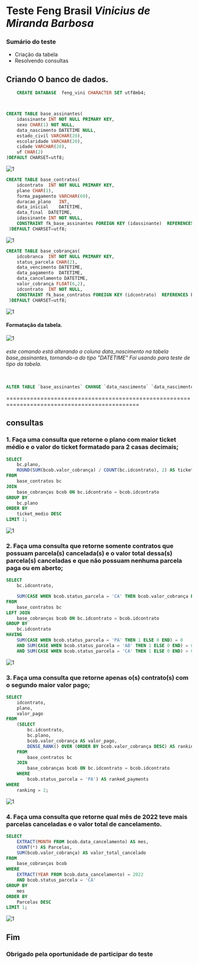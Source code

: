 # Teste Feng Brasil *Vinicius de Miranda Barbosa*

### Sumário do teste

* Criação da tabela
* Resolvendo consultas
## Criando O banco de dados.
```sql
    CREATE DATABASE  feng_vini CHARACTER SET utf8mb4;
```

```sql


CREATE TABLE base_assinantes(
    idassinante INT NOT NULL PRIMARY KEY,
    sexo CHAR(1) NOT NULL,
    data_nascimento DATETIME NULL,
    estado_civil VARCHAR(20),
    escolaridade VARCHAR(20),
    cidade VARCHAR(20),
    uf CHAR(2)
)DEFAULT CHARSET=utf8;
```
![1](./img/tabela-assinantes.png)
```sql
CREATE TABLE base_contratos(
    idcontrato	INT NOT NULL PRIMARY KEY,
    plano CHAR(1), 
    forma_pagamento	VARCHAR(60), 
    duracao_plano	INT,
    data_inicial	DATETIME,
    data_final	DATETIME,
    idassinante	INT NOT NULL,
    CONSTRAINT fk_base_assinantes FOREIGN KEY (idassinante)  REFERENCES base_assinantes(idassinante)
 )DEFAULT CHARSET=utf8;
```
![1](./img/tabela-cobranca.png)
```sql
CREATE TABLE base_cobranças(
    idcobranca	INT NOT NULL PRIMARY KEY,
    status_parcela CHAR(2), 
    data_vencimento	DATETIME,
    data_pagamento	DATETIME,
    data_cancelamento DATETIME,
    valor_cobrança FLOAT(6,2),
    idcontrato	INT NOT NULL,
    CONSTRAINT fk_base_contratos FOREIGN KEY (idcontrato)  REFERENCES base_contratos(idcontrato)
 )DEFAULT CHARSET=utf8;
```
![1](./img/tabela-contratos.png)

#### Formatação da tabela.
![1](./img/tabela-principal.png)

###### este comando está alterando a coluna data_nascimento na tabela base_assinantes, tornando-a do tipo "DATETIME" Foi usando para teste de tipo da tabela.
```sql

ALTER TABLE `base_assinantes` CHANGE `data_nascimento` `data_nascimento` DATETIME NULL DEFAULT CURRENT_TIMESTAMP;

```


=============================================================================================

## consultas

### 1. Faça uma consulta que retorne o plano com maior ticket médio e o valor do ticket formatado para 2 casas decimais;

```sql
SELECT 
    bc.plano,
    ROUND(SUM(bcob.valor_cobrança) / COUNT(bc.idcontrato), 2) AS ticket_medio
FROM
    base_contratos bc
JOIN
    base_cobranças bcob ON bc.idcontrato = bcob.idcontrato
GROUP BY
    bc.plano
ORDER BY
    ticket_medio DESC
LIMIT 1;

```
![1](./img/01.jpeg)

### 2.	Faça uma consulta que retorne somente contratos que possuam parcela(s) cancelada(s) e o valor total dessa(s) parcela(s) canceladas e que não possuam nenhuma parcela paga ou em aberto;

```sql
SELECT
    bc.idcontrato,

    SUM(CASE WHEN bcob.status_parcela = 'CA' THEN bcob.valor_cobrança ELSE 0 END) AS Valor_Cancelado
FROM
    base_contratos bc
LEFT JOIN
    base_cobranças bcob ON bc.idcontrato = bcob.idcontrato
GROUP BY
    bc.idcontrato
HAVING
    SUM(CASE WHEN bcob.status_parcela = 'PA' THEN 1 ELSE 0 END) = 0
    AND SUM(CASE WHEN bcob.status_parcela = 'AB' THEN 1 ELSE 0 END) = 0
    AND SUM(CASE WHEN bcob.status_parcela = 'CA' THEN 1 ELSE 0 END) > 0;
```
![1](./img/02.jpeg)


### 3.	Faça uma consulta que retorne apenas o(s) contrato(s) com o segundo maior valor pago;

```sql
SELECT
    idcontrato,
    plano,
    valor_pago
FROM
    (SELECT
        bc.idcontrato,
        bc.plano,
        bcob.valor_cobrança AS valor_pago,
        DENSE_RANK() OVER (ORDER BY bcob.valor_cobrança DESC) AS ranking
    FROM
        base_contratos bc
    JOIN
        base_cobranças bcob ON bc.idcontrato = bcob.idcontrato
    WHERE
        bcob.status_parcela = 'PA') AS ranked_payments
WHERE
    ranking = 2;
```

![1](./img/03.jpeg)

### 4.	Faça uma consulta que retorne qual mês de 2022 teve mais parcelas canceladas e o valor total de cancelamento.

```sql
SELECT
    EXTRACT(MONTH FROM bcob.data_cancelamento) AS mes,
    COUNT(*) AS Parcelas,
    SUM(bcob.valor_cobrança) AS valor_total_cancelado
FROM
    base_cobranças bcob
WHERE
    EXTRACT(YEAR FROM bcob.data_cancelamento) = 2022
    AND bcob.status_parcela = 'CA'
GROUP BY
    mes
ORDER BY
    Parcelas DESC
LIMIT 1;

```
![1](./img/04.jpeg)

## Fim

### Obrigado pela oportunidade de participar do teste




